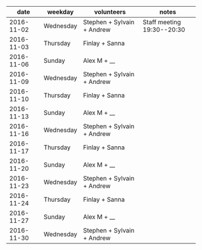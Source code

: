 date|weekday|volunteers|notes
---|---|---|---
2016-11-02|Wednesday|Stephen + Sylvain + Andrew|Staff meeting 19:30--20:30
2016-11-03|Thursday|Finlay + Sanna|
2016-11-06|Sunday|Alex M + __|
2016-11-09|Wednesday|Stephen + Sylvain + Andrew|
2016-11-10|Thursday|Finlay + Sanna|
2016-11-13|Sunday|Alex M + __|
2016-11-16|Wednesday|Stephen + Sylvain + Andrew|
2016-11-17|Thursday|Finlay + Sanna|
2016-11-20|Sunday|Alex M + __|
2016-11-23|Wednesday|Stephen + Sylvain + Andrew|
2016-11-24|Thursday|Finlay + Sanna|
2016-11-27|Sunday|Alex M + __|
2016-11-30|Wednesday|Stephen + Sylvain + Andrew|
